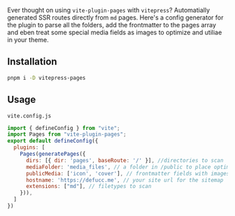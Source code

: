 Ever thought on using `vite-plugin-pages` with `vitepress`? Automatially generated SSR routes directly from `md` pages. Here's a config generator for the plugin to parse all the folders, add the frontmatter to the pages array and eben treat some special media fields as images to optimize and utiliae in your theme.

## Installation

```bash
pnpm i -D vitepress-pages
```

## Usage

`vite.config.js`

```js
import { defineConfig } from "vite";
import Pages from "vite-plugin-pages";
export default defineConfig({
  plugins: [
    Pages(generatePages({
      dirs: [{ dir: 'pages', baseRoute: '/' }], //directories to scan
      mediaFolder: 'media_files', // a folder in /public to place optimized images to
      publicMedia: ['icon', 'cover'], // frontmatter fields with images to parse
      hostname: 'https://defucc.me', // your site url for the sitemap
      extensions: ["md"], // filetypes to scan
    })),
  ]
})
```